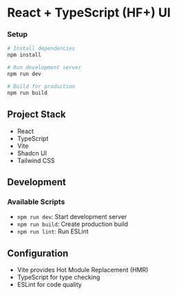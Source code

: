# React + TypeScript (HF+) UI

### Setup
```bash
# Install dependencies
npm install

# Run development server
npm run dev

# Build for production
npm run build
```

## Project Stack
- React
- TypeScript
- Vite
- Shadcn UI
- Tailwind CSS

## Development

### Available Scripts
- `npm run dev`: Start development server
- `npm run build`: Create production build
- `npm run lint`: Run ESLint

## Configuration
- Vite provides Hot Module Replacement (HMR)
- TypeScript for type checking
- ESLint for code quality